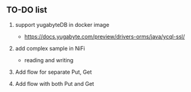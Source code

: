 ## TO-DO list

1. support yugabyteDB in docker image
   - https://docs.yugabyte.com/preview/drivers-orms/java/ycql-ssl/

2. add complex sample in NiFi 
   - reading and writing

3. Add flow for separate Put, Get

4. Add flow with both Put and Get


